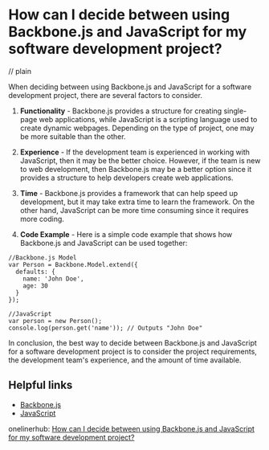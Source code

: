 # How can I decide between using Backbone.js and JavaScript for my software development project?
// plain

When deciding between using Backbone.js and JavaScript for a software development project, there are several factors to consider.

1. **Functionality** - Backbone.js provides a structure for creating single-page web applications, while JavaScript is a scripting language used to create dynamic webpages. Depending on the type of project, one may be more suitable than the other.

2. **Experience** - If the development team is experienced in working with JavaScript, then it may be the better choice. However, if the team is new to web development, then Backbone.js may be a better option since it provides a structure to help developers create web applications.

3. **Time** - Backbone.js provides a framework that can help speed up development, but it may take extra time to learn the framework. On the other hand, JavaScript can be more time consuming since it requires more coding.

4. **Code Example** - Here is a simple code example that shows how Backbone.js and JavaScript can be used together:

```
//Backbone.js Model
var Person = Backbone.Model.extend({
  defaults: {
    name: 'John Doe',
    age: 30
  }
});

//JavaScript
var person = new Person();
console.log(person.get('name')); // Outputs "John Doe"
```

In conclusion, the best way to decide between Backbone.js and JavaScript for a software development project is to consider the project requirements, the development team's experience, and the amount of time available.

## Helpful links

- [Backbone.js](https://backbonejs.org/)
- [JavaScript](https://developer.mozilla.org/en-US/docs/Web/JavaScript)

onelinerhub: [How can I decide between using Backbone.js and JavaScript for my software development project?](https://onelinerhub.com/backbone.js/how-can-i-decide-between-using-backbone-js-and-javascript-for-my-software-development-project)